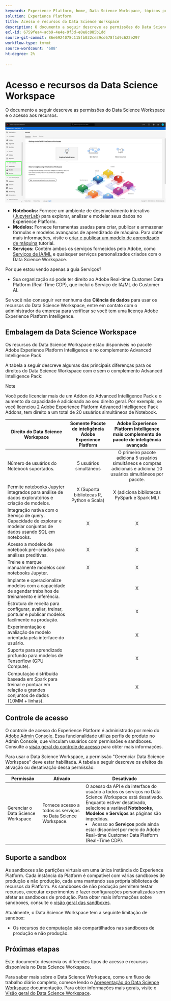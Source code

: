 ```yaml
---
keywords: Experience Platform, home, Data Science Workspace, tópicos populares, controle de acesso, sandbox, pacote de inteligência, recursos dsw, acesso ao dsw, Adobe Experience Platform Intelligence, inteligência, pacote de inteligência aep
solution: Experience Platform
title: Acesso e recursos do Data Science Workspace
description: O documento a seguir descreve as permissões do Data Science Workspace e o acesso aos recursos.
exl-id: 6759fea4-adb9-4e4e-9f3d-e0e8c885b1dd
source-git-commit: 86e6924078c115fb032ce39cd678f1d9c622e297
workflow-type: tm+mt
source-wordcount: '688'
ht-degree: 2%

---
```


# Acesso e recursos da Data Science Workspace

O documento a seguir descreve as permissões do Data Science Workspace e o acesso aos recursos.

![Guias DSW](./images/access/platform-tabs.png)

- **Notebooks:** Fornece um ambiente de desenvolvimento interativo ([JupyterLab](./jupyterlab/overview.md)) para explorar, analisar e modelar seus dados no Experience Platform.
- **Modelos:** Fornece ferramentas usadas para criar, publicar e armazenar fórmulas e modelos avançados de aprendizado de máquina. Para obter mais informações, visite o [criar e publicar um modelo de aprendizado de máquina](./models-recipes/create-publish-model.md) tutorial.
- **Serviços:** Contém ambos os serviços fornecidos pelo Adobe, como [Serviços de IA/ML](../intelligent-services/home.md) e quaisquer serviços personalizados criados com o Data Science Workspace.

Por que estou vendo apenas a guia Serviços?

- Sua organização só pode ter direito ao Adobe Real-time Customer Data Platform (Real-Time CDP), que inclui o Serviço de IA/ML do Customer AI.

Se você não conseguir ver nenhuma das **Ciência de dados** para usar os recursos do Data Science Workspace, entre em contato com o administrador da empresa para verificar se você tem uma licença Adobe Experience Platform Intelligence.

## Embalagem da Data Science Workspace

Os recursos do Data Science Workspace estão disponíveis no pacote Adobe Experience Platform Intelligence e no complemento Advanced Intelligence Pack

A tabela a seguir descreve algumas das principais diferenças para os direitos do Data Science Workspace com e sem o complemento Advanced Intelligence Pack:

>[!NOTE]
>
>Você pode licenciar mais de um Addon do Advanced Intelligence Pack e o aumento da capacidade é adicionado ao seu direito geral. Por exemplo, se você licenciou 2 Adobe Experience Platform Advanced Intelligence Pack Addons, tem direito a um total de 20 usuários simultâneos de Notebook.

| Direito do Data Science Workspace | Somente Pacote de inteligência Adobe Experience Platform | Adobe Experience Platform Intelligence mais complemento de pacote de inteligência avançada |
| --- | :---: | :---: |
| Número de usuários do Notebook suportados. | 5 usuários simultâneos | O primeiro pacote adiciona 5 usuários simultâneos e compras adicionais e adiciona 10 usuários simultâneos por pacote. |
| Permite notebooks Jupyter integrados para análise de dados exploratórios e criação de modelos. | X (Suporta bibliotecas R, Python e Scala) | X (adiciona bibliotecas PySpark e Spark ML) |
| Integração nativa com o Serviço de query. Capacidade de explorar e modelar conjuntos de dados usando SQL em notebooks. | X | X |
| Acesso a modelos de notebook pré-criados para análises preditivas. | X | X |
| Treine e marque manualmente modelos com notebooks Jupyter. | X | X |
| Implante e operacionalize modelos com a capacidade de agendar trabalhos de treinamento e inferência. |  | X |
| Estrutura de receita para configurar, avaliar, treinar, pontuar e publicar modelos facilmente na produção. |  | X |
| Experimentação e avaliação de modelo orientada pela interface do usuário. |  | X |
| Suporte para aprendizado profundo para modelos de Tensorflow (GPU Compute). |  | X |
| Computação distribuída baseada em Spark para treinar e pontuar em relação a grandes conjuntos de dados (10MM + linhas). |  | X |

## Controle de acesso

O controle de acesso do Experience Platform é administrado por meio do [Adobe Admin Console](https://adminconsole.adobe.com). Essa funcionalidade utiliza perfis de produto no Admin Console, que vinculam usuários com permissões e sandboxes. Consulte a [visão geral do controle de acesso](../access-control/home.md) para obter mais informações.

Para usar o Data Science Workspace, a permissão &quot;Gerenciar Data Science Workspace&quot; deve estar habilitada. A tabela a seguir descreve os efeitos da ativação ou desativação dessa permissão:

| Permissão | Ativado | Desativado |
|---|---|---|
| Gerenciar o Data Science Workspace | Fornece acesso a todos os serviços no Data Science Workspace. | O acesso da API e da interface do usuário a todos os serviços no Data Science Workspace está desativado. Enquanto estiver desativado, selecione a variável **Notebooks**, **Modelos** e **Serviços** as páginas são impedidas. <li>Acesso ao **Serviços** pode ainda estar disponível por meio do Adobe Real-time Customer Data Platform (Real-Time CDP).</li> |

## Suporte a sandbox

As sandboxes são partições virtuais em uma única instância do Experience Platform. Cada instância da Platform é compatível com várias sandboxes de produção e não produção, cada uma mantendo sua própria biblioteca de recursos da Platform. As sandboxes de não produção permitem testar recursos, executar experimentos e fazer configurações personalizadas sem afetar as sandboxes de produção. Para obter mais informações sobre sandboxes, consulte o [visão geral das sandboxes](../sandboxes/home.md).

Atualmente, o Data Science Workspace tem a seguinte limitação de sandbox:

- Os recursos de computação são compartilhados nas sandboxes de produção e não produção.

## Próximas etapas

Este documento descrevia os diferentes tipos de acesso e recursos disponíveis no Data Science Workspace.

Para saber mais sobre o Data Science Workspace, como um fluxo de trabalho diário completo, comece lendo o [Apresentação do Data Science Workspace](./walkthrough.md) documentação. Para obter informações mais gerais, visite o [Visão geral do Data Science Workspace](./home.md).
